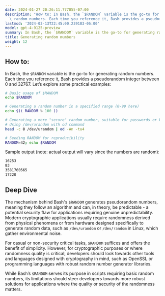 ```yaml
---
date: 2024-01-27 20:26:11.777055-07:00
description: "How to: In Bash, the `$RANDOM` variable is the go-to for generating\
  \ random numbers. Each time you reference it, Bash provides a pseudorandom integer\u2026"
lastmod: '2024-03-13T22:45:00.239183-06:00'
model: gpt-4-0125-preview
summary: In Bash, the `$RANDOM` variable is the go-to for generating random numbers.
title: Generating random numbers
weight: 12
---
```


## How to:
In Bash, the `$RANDOM` variable is the go-to for generating random numbers. Each time you reference it, Bash provides a pseudorandom integer between 0 and 32767. Let’s explore some practical examples:

```Bash
# Basic usage of $RANDOM
echo $RANDOM

# Generating a random number in a specified range (0-99 here)
echo $(( RANDOM % 100 ))

# Generating a more "secure" random number, suitable for passwords or keys
# Using /dev/urandom with od command
head -c 8 /dev/urandom | od -An -tu4

# Seeding RANDOM for reproducibility
RANDOM=42; echo $RANDOM
```

Sample output (note: actual output will vary since the numbers are random):
```Bash
16253
83
3581760565
17220
```

## Deep Dive
The mechanism behind Bash's `$RANDOM` generates pseudorandom numbers, meaning they follow an algorithm and can, in theory, be predictable - a potential security flaw for applications requiring genuine unpredictability. Modern cryptographic applications usually require randomness derived from physical phenomena or from hardware designed specifically to generate random data, such as `/dev/urandom` or `/dev/random` in Linux, which gather environmental noise.

For casual or non-security critical tasks, `$RANDOM` suffices and offers the benefit of simplicity. However, for cryptographic purposes or where randomness quality is critical, developers should look towards other tools and languages designed with cryptography in mind, such as OpenSSL or programming languages with robust random number generator libraries.

While Bash’s `$RANDOM` serves its purpose in scripts requiring basic random numbers, its limitations should steer developers towards more robust solutions for applications where the quality or security of the randomness matters.
